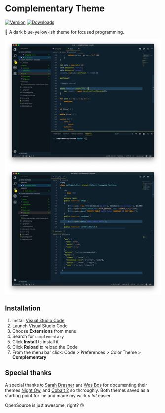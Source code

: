 # Complementary Theme

[![Version](https://vsmarketplacebadge.apphb.com/version/philippnowinski.complementary.svg
)](https://marketplace.visualstudio.com/items?itemName=philippnowinski.complementary)
[![Downloads](https://vsmarketplacebadge.apphb.com/version-short/philippnowinski.complementary.svg
)](https://marketplace.visualstudio.com/items?itemName=philippnowinski.complementary)

💪 A dark blue-yellow-ish theme for focused programming.

![Preview](screenshot-1.png)
![Preview](screenshot-2.png)

## Installation

1.  Install [Visual Studio Code](https://code.visualstudio.com/)
2.  Launch Visual Studio Code
3.  Choose **Extensions** from menu
4.  Search for `complementary`
5.  Click **Install** to install it
6.  Click **Reload** to reload the Code
7.  From the menu bar click: Code > Preferences > Color Theme > **Complementary**

## Special thanks

A special thanks to [Sarah Drasner](https://twitter.com/sarah_edo) ans [Wes Bos](https://twitter.com/wesbos) for documenting their themes [Night Owl](https://github.com/sdras/night-owl-vscode-theme) and [Cobalt 2](https://github.com/wesbos/cobalt2-vscode) so thoroughly. Both themes saved as a starting point for me and made my work *a lot* easier.

OpenSource is just awesome, right? 😘
